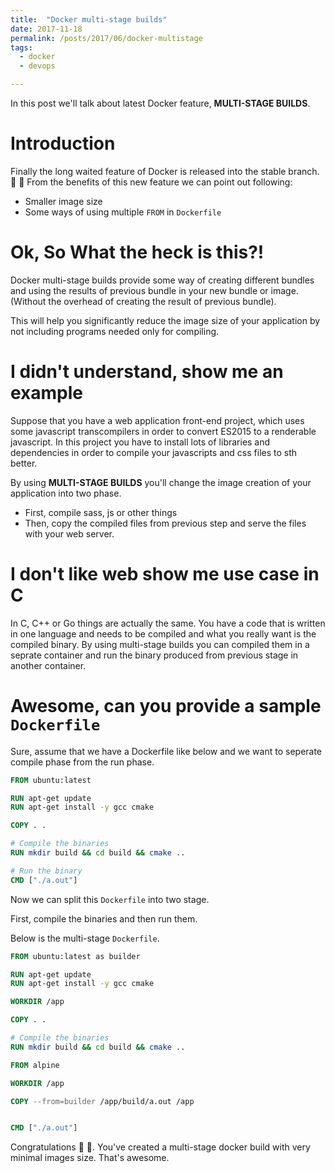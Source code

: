 ```yaml
---
title:  "Docker multi-stage builds"
date: 2017-11-18
permalink: /posts/2017/06/docker-multistage
tags: 
  - docker 
  - devops

---
```


In this post we'll talk about latest Docker feature, **MULTI-STAGE BUILDS**.

# Introduction

Finally the long waited feature of Docker is released into the stable branch. 
:tada: :tada: From the benefits of this new feature we can point out following:

* Smaller image size
* Some ways of using multiple ```FROM``` in ```Dockerfile```


# Ok, So What the heck is this?!

Docker multi-stage builds provide some way of creating different bundles 
and using the results of previous bundle in your new bundle or image. (Without
the overhead of creating the result of previous bundle).

This will help you significantly reduce the image size of your application
by not including programs needed only for compiling.

# I didn't understand, show me an example

Suppose that you have a web application front-end project, which uses
some javascript transcompilers in order to convert ES2015 to a renderable 
javascript. In this project you have to install lots of libraries and 
dependencies in order to compile your javascripts and css files to sth better.

By using **MULTI-STAGE BUILDS** you'll change the image creation of your 
application into two phase.

* First, compile sass, js or other things
* Then, copy the compiled files from previous step and serve the files with 
your web server.

# I don't like web show me use case in C

In C, C++ or Go things are actually the same. You have a code that is written
in one language and needs to be compiled and what you really want is the
compiled binary. By using multi-stage builds you can compiled them in a seprate
container and run the binary produced from previous stage in another container.

# Awesome, can you provide a sample ```Dockerfile```

Sure, assume that we have a Dockerfile like below and we want to seperate 
compile phase from the run phase.

```Dockerfile
FROM ubuntu:latest

RUN apt-get update
RUN apt-get install -y gcc cmake

COPY . .

# Compile the binaries
RUN mkdir build && cd build && cmake ..

# Run the binary
CMD ["./a.out"]
```

Now we can split this ```Dockerfile``` into two stage.

First, compile the binaries and then run them.

Below is the multi-stage ```Dockerfile```.

```Dockerfile
FROM ubuntu:latest as builder

RUN apt-get update
RUN apt-get install -y gcc cmake

WORKDIR /app

COPY . .

# Compile the binaries
RUN mkdir build && cd build && cmake ..

FROM alpine

WORKDIR /app

COPY --from=builder /app/build/a.out /app


CMD ["./a.out"]
```

Congratulations :tada: :tada:. You've created a multi-stage docker build
with very minimal images size. That's awesome.


